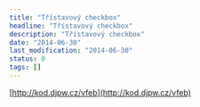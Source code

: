 ```yaml
---
title: "Třístavový checkbox"
headline: "Třístavový checkbox"
description: "Třístavový checkbox"
date: "2014-06-30"
last_modification: "2014-06-30"
status: 0
tags: []
---
```


[http://kod.djpw.cz/vfeb](http://kod.djpw.cz/vfeb)